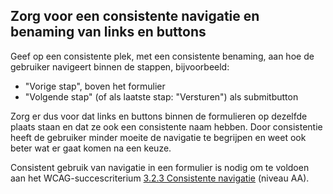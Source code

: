 ## Zorg voor een consistente navigatie en benaming van links en buttons

Geef op een consistente plek, met een consistente benaming, aan hoe de gebruiker navigeert binnen de stappen, bijvoorbeeld:

- "Vorige stap", boven het formulier
- "Volgende stap" (of als laatste stap: "Versturen") als submitbutton

Zorg er dus voor dat links en buttons binnen de formulieren op dezelfde plaats staan en dat ze ook een consistente naam hebben. Door consistentie heeft de gebruiker minder moeite de navigatie te begrijpen en weet ook beter wat er gaat komen na een keuze.

Consistent gebruik van navigatie in een formulier is nodig om te voldoen aan het WCAG-succescriterium [3.2.3 Consistente navigatie](/wcag/3.2.3) (niveau AA).
